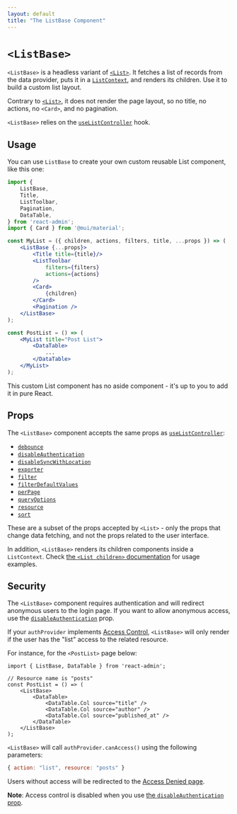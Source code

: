 ```yaml
---
layout: default
title: "The ListBase Component"
---
```


# `<ListBase>`

`<ListBase>` is a headless variant of [`<List>`](./List.md). It fetches a list of records from the data provider, puts it in a [`ListContext`](./useListContext.md), and renders its children. Use it to build a custom list layout.

Contrary to [`<List>`](./List.md), it does not render the page layout, so no title, no actions, no `<Card>`, and no pagination.

`<ListBase>` relies on the [`useListController`](./useListController.md) hook.

## Usage

You can use `ListBase` to create your own custom reusable List component, like this one:

```jsx
import { 
    ListBase,
    Title,
    ListToolbar,
    Pagination,
    DataTable,
} from 'react-admin';
import { Card } from '@mui/material';

const MyList = ({ children, actions, filters, title, ...props }) => (
    <ListBase {...props}>
        <Title title={title}/>
        <ListToolbar
            filters={filters}
            actions={actions}
        />
        <Card>
            {children}
        </Card>
        <Pagination />
    </ListBase>
);

const PostList = () => (
    <MyList title="Post List">
        <DataTable>
            ...
        </DataTable>
    </MyList>
);
```

This custom List component has no aside component - it's up to you to add it in pure React.

## Props

The `<ListBase>` component accepts the same props as [`useListController`](./useListController.md):

* [`debounce`](./List.md#debounce)
* [`disableAuthentication`](./List.md#disableauthentication)
* [`disableSyncWithLocation`](./List.md#disablesyncwithlocation)
* [`exporter`](./List.md#exporter)
* [`filter`](./List.md#filter-permanent-filter)
* [`filterDefaultValues`](./List.md#filterdefaultvalues)
* [`perPage`](./List.md#perpage)
* [`queryOptions`](./List.md#queryoptions)
* [`resource`](./List.md#resource)
* [`sort`](./List.md#sort)

These are a subset of the props accepted by `<List>` - only the props that change data fetching, and not the props related to the user interface.

In addition, `<ListBase>` renders its children components inside a `ListContext`. Check [the `<List children>` documentation](./List.md#children) for usage examples.

## Security

The `<ListBase>` component requires authentication and will redirect anonymous users to the login page. If you want to allow anonymous access, use the [`disableAuthentication`](./List.md#disableauthentication) prop.

If your `authProvider` implements [Access Control](./Permissions.md#access-control), `<ListBase>`  will only render if the user has the "list" access to the related resource.

For instance, for the `<PostList>` page below:

```tsx
import { ListBase, DataTable } from 'react-admin';

// Resource name is "posts"
const PostList = () => (
    <ListBase>
        <DataTable>
            <DataTable.Col source="title" />
            <DataTable.Col source="author" />
            <DataTable.Col source="published_at" />
        </DataTable>
    </ListBase>
);
```

`<ListBase>` will call `authProvider.canAccess()` using the following parameters:

```jsx
{ action: "list", resource: "posts" }
```

Users without access will be redirected to the [Access Denied page](./Admin.md#accessdenied).

**Note**: Access control is disabled when you use [the `disableAuthentication` prop](./List.md#disableauthentication).
